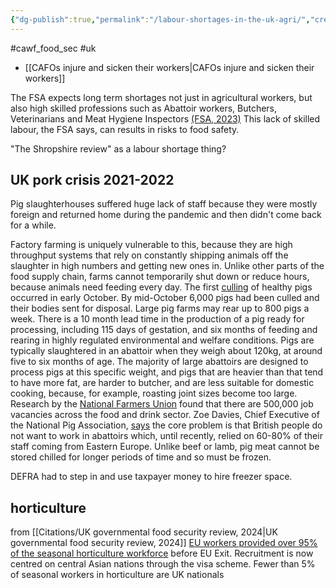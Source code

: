 ```yaml
---
{"dg-publish":true,"permalink":"/labour-shortages-in-the-uk-agri/","created":"2025-10-23T17:42:41.596+01:00","updated":"2025-10-23T18:06:08.605+01:00"}
---
```


#cawf_food_sec #uk 

- [[CAFOs injure and sicken their workers\|CAFOs injure and sicken their workers]]

The FSA expects long term shortages not just in agricultural workers, but also high skilled professions such as Abattoir workers, Butchers, Veterinarians and Meat Hygiene Inspectors [(FSA, 2023)](https://www.food.gov.uk/print/pdf/node/17681)  This lack of skilled labour, the FSA says, can results in risks to food safety.

"The Shropshire review" as a labour shortage thing?
## UK pork crisis 2021-2022

Pig slaughterhouses suffered huge lack of staff because they were mostly foreign and returned home during the pandemic and then didn't come back for a while. 

Factory farming is uniquely vulnerable to this, because they are high throughput systems that rely on constantly shipping animals off the slaughter in high numbers and getting new ones in. Unlike other parts of the food supply chain, farms cannot temporarily shut down or reduce hours, because animals need feeding every day. The first [culling](https://inews.co.uk/news/politics/mass-culling-of-pigs-starts-as-boris-johnson-sparks-anger-over-bacon-sandwiches-comments-1234281) of healthy pigs occurred in early October. By mid-October 6,000 pigs had been culled and their bodies sent for disposal. Large pig farms may rear up to 800 pigs a week. There is a 10 month lead time in the production of a pig ready for processing, including 115 days of gestation, and six months of feeding and rearing in highly regulated environmental and welfare conditions. Pigs are typically slaughtered in an abattoir when they weigh about 120kg, at around five to six months of age. The majority of large abattoirs are designed to process pigs at this specific weight, and pigs that are heavier than that tend to have more fat, are harder to butcher, and are less suitable for domestic cooking, because, for example, roasting joint sizes become too large. Research by the [National Farmers Union](https://www.nfuonline.com/news/latest-news/food-chain-labour-shortages-what-you-need-to-know/) found that there are 500,000 job vacancies across the food and drink sector. Zoe Davies, Chief Executive of the National Pig Association, [says](https://www.newstatesman.com/the-business-interview/2021/10/ministers-just-went-blindly-ahead-the-woman-trying-to-stop-a-mass-cull-of-britains-pigs) the core problem is that British people do not want to work in abattoirs which, until recently, relied on 60-80% of their staff coming from Eastern Europe. Unlike beef or lamb, pig meat cannot be stored chilled for longer periods of time and so must be frozen. 

DEFRA had to step in and use taxpayer money to hire freezer space.

## horticulture
from [[Citations/UK governmental food security review, 2024\|UK governmental food security review, 2024]]
[EU workers provided over 95% of the seasonal horticulture workforce](https://www.gov.uk/government/publications/independent-review-into-labour-shortages-in-the-food-supply-chain-government-response/independent-review-into-labour-shortages-in-the-food-supply-chain-government-response)
before EU Exit. Recruitment is now centred on central Asian nations through the
visa scheme. Fewer than 5% of seasonal workers in horticulture are UK nationals 


